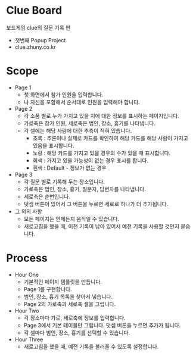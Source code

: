 # Clue Board
보드게임 clue의 질문 기록 판
* 첫번째 Popup Project
* clue.zhuny.co.kr

# Scope
* Page 1
    * 첫 화면에서 참가 인원을 입력합니다.
    * 나 자신을 포함해서 순서대로 인원을 입력해야 합니다.
* Page 2
    * 각 소품 별로 누가 가지고 있을 지에 대한 정보를 표시하는 페이지입니다.
    * 가로축은 참가 인원, 세로축은 범인, 장소, 흉기를 나타냅니다.
    * 각 셀에는 해당 사람에 대한 추측이 적혀 있습니다.
        * 초록 : 추론이나 실제로 카드를 확인하여 해당 카드를 해당 사람이 가지고 있음을 표시합니다.
        * 노랑 : 해당 카드를 가지고 있을 경우의 수가 있을 때 표시합니다.
        * 회색 : 가지고 있을 가능성이 없는 경우 표시를 합니다.
        * 흰색 : Default - 정보가 없는 경우
* Page 3
    * 각 질문 별로 기록해 두는 장소입니다.
    * 가로축은 범인, 장소, 흉기, 질문자, 답변자를 나타냅니다.
    * 세로축은 순번입니다.
    * 덧셈 버튼이 있어서 그 버튼을 누르면 세로로 하나가 더 추가됩니다.
* 그 외의 사항
    * 모든 페이지는 언제든지 움직일 수 있습니다.
    * 새로고침을 했을 때, 이전 기록이 남아 있어서 예전 기록을 사용할 것인지 묻습니다.

# Process
* Hour One
    * 기본적인 페이지 템플릿을 만듭니다.
    * Page 1를 구현합니다.
    * 범인, 장소, 흉기 목록을 찾아서 넣습니다.
    * Page 2의 가로축과 세로축 셀을 그립니다.
* Hour Two
    * 각 장소마다 가로, 세로축에 정보를 입력합니다.
    * Page 3에서 기본 테이블만 그립니다. 덧셈 버튼을 누르면 추가가 됩니다.
    * 각 셀마다 범인, 장소, 흉기를 선택할 수 있습니다.
* Hour Three
    * 새로고침을 했을 때, 예전 기록을 불러올 수 있도록 설정합니다.
